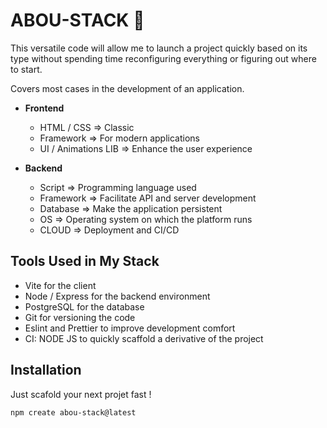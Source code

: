 # ABOU-STACK 🚀

This versatile code will allow me to launch a project quickly based on its type
without spending time reconfiguring everything or figuring out where to start.

Covers most cases in the development of an application.

- **Frontend**
  - HTML / CSS                  => Classic
  - Framework                   => For modern applications
  - UI / Animations LIB         => Enhance the user experience

- **Backend**
  - Script                      => Programming language used
  - Framework                   => Facilitate API and server development
  - Database                    => Make the application persistent
  - OS                          => Operating system on which the platform runs
  - CLOUD                       => Deployment and CI/CD

## Tools Used in My Stack

- Vite for the client
- Node / Express for the backend environment
- PostgreSQL for the database
- Git for versioning the code
- Eslint and Prettier to improve development comfort
- CI: NODE JS to quickly scaffold a derivative of the project

## Installation

Just scafold your next projet fast !

`npm create abou-stack@latest`
